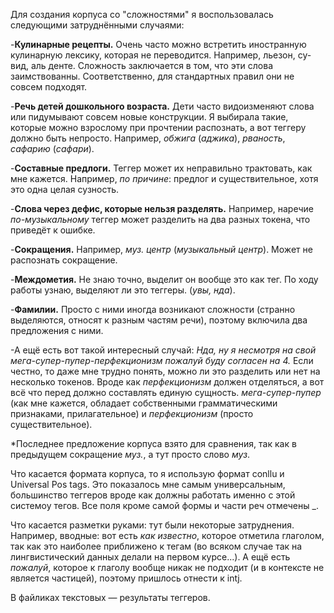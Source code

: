 Для создания корпуса со "сложностями" я воспользовалась следующими затруднёнными случаями:

-**Кулинарные рецепты.** Очень часто можно встретить иностранную кулинарную лексику, которая не переводится. Например, льезон, су-вид, аль денте. Сложность заключается в том, что эти слова заимствованны. Соответственно, для стандартных правил они не совсем подходят. 

-**Речь детей дошкольного возраста.** Дети часто видоизменяют слова или пидумывают совсем новые конструкции. Я выбирала такие, которые можно взрослому при прочтении распознать, а вот теггеру должно быть непросто. Например, *обжига* (*аджика*), *рваность*, *сафарию* (*сафари*).

-**Составные предлоги.** Теггер может их неправильно трактовать, как мне кажется. Например, *по причине*: предлог и существительное, хотя это одна целая сузность.

-**Слова через дефис, которые нельзя разделять.** Например, наречие *по-музыкальному* теггер может разделить на два разных токена, что приведёт к ошибке. 

-**Сокращения.** Например, *муз. центр* (*музыкальный центр*). Может не распознать сокращение.

-**Междометия.** Не знаю точно, выделит он вообще это как тег. По ходу работы узнаю, выделяют ли это теггеры. (*увы, нда*).

-**Фамилии.** Просто с ними иногда возникают сложности (странно выделяются, относят к разным частям речи), поэтому включила два предложения с ними.

-А ещё есть вот такой интересный случай: *Нда, ну я несмотря на свой мега-супер-пупер-перфекционизм пожалуй буду согласен на 4.*
Если честно, то даже мне трудно понять, можно ли это разделить или нет на несколько токенов. Вроде как *перфекционизм* должен отделяться, а вот всё что перед должно составлять единую сущность. *мега-супер-пупер* (как мне кажется, обладает собственными грамматическими признаками, прилагательное) и *перфекционизм* (просто существительное). 

*Последнее предложение корпуса взято для сравнения, так как в предыдущем сокращение *муз.*, а тут просто слово *муз*.

Что касается формата корпуса, то я использую формат conllu и Universal Pos tags. Это показалось мне самым универсальным, большинство теггеров вроде как должны работать именно с этой системоу тегов. Все поля кроме самой формы и части реч отмечены _.

Что касается разметки руками: тут были некоторые затруднения. Например, вводные: вот есть *как известно*, которое отметила глаголом, так как это наиболее приближено к тегам (во всяком случае так на лингвистический данных делали на первом курсе...). А ещё есть *пожалуй*, которое к глаголу вообще никак не подходит (и в контексте не является частицей), поэтому пришлось отнести к intj.

В файликах текстовых — результаты теггеров.
